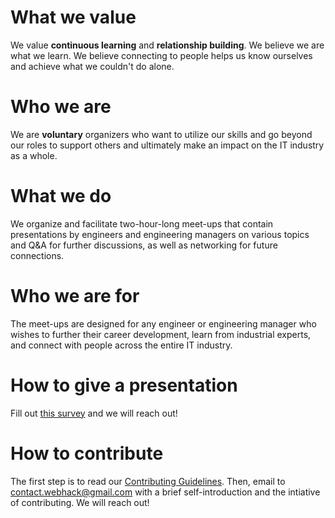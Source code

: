 

# What we value

We value **continuous learning** and **relationship building**. We believe we are what we learn. We believe connecting to people helps us know ourselves and achieve what we couldn't do alone. 

# Who we are

We are **voluntary** organizers who want to utilize our skills and go beyond our roles to support others and ultimately make an impact on the IT industry as a whole.

# What we do 

We organize and facilitate two-hour-long meet-ups that contain presentations by engineers and engineering managers on various topics and Q&A for further discussions, as well as networking for future connections.

# Who we are for

The meet-ups are designed for any engineer or engineering manager who wishes to further their career development, learn from industrial experts, and connect with people across the entire IT industry.

# How to give a presentation

Fill out [this survey](https://docs.google.com/forms/d/e/1FAIpQLSdoOkpzxAl37VTfFIDzUtnIymbt2THEyKpbSgfQ1AsZmaE5TQ/viewform) and we will reach out!

# How to contribute

The first step is to read our [Contributing Guidelines](https://github.com/WebHackTokyoMeetup/meetups/blob/master/CONTRIBUTING.md). Then, email to contact.webhack@gmail.com with a brief self-introduction and the intiative of contributing. We will reach out!